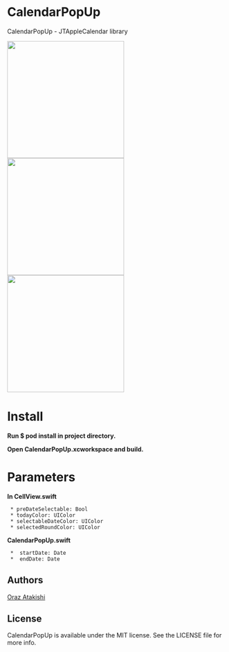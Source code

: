 # CalendarPopUp
CalendarPopUp - JTAppleCalendar library


<img src="https://dotjpg.co/caY.png" width="270">   <img src="CalendarPopUpDemo.gif" width="270"> <img src="https://dotjpg.co/P5Cmr0i.png" width="270">

# Install
  **Run $ pod install in project directory.**
  
  **Open CalendarPopUp.xcworkspace and build.**

# Parameters 

  **In CellView.swift**
  
     * preDateSelectable: Bool
     * todayColor: UIColor
     * selectableDateColor: UIColor
     * selectedRoundColor: UIColor
  
  **CalendarPopUp.swift**
  
     *  startDate: Date
     *  endDate: Date

## Authors

[Oraz Atakishi](https://github.com/orazz)

## License

CalendarPopUp is available under the MIT license. See the LICENSE file for more info.
